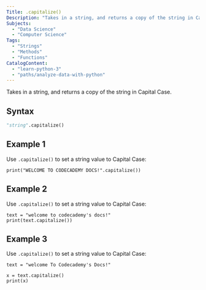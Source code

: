 ```yaml
---
Title: .capitalize()
Description: "Takes in a string, and returns a copy of the string in Capital Case."
Subjects:
  - "Data Science"
  - "Computer Science"
Tags:
  - "Strings"
  - "Methods"
  - "Functions"
CatalogContent:
  - "learn-python-3"
  - "paths/analyze-data-with-python"
---
```


Takes in a string, and returns a copy of the string in Capital Case.

## Syntax

```py
"string".capitalize()
```

## Example 1

Use `.capitalize()` to set a string value to Capital Case:

```codebyte/python
print("WELCOME TO CODECADEMY DOCS!".capitalize())
```

## Example 2

Use `.capitalize()` to set a string value to Capital Case:

```codebyte/python
text = "welcome to codecademy's docs!"
print(text.capitalize())
```

## Example 3

Use `.capitalize()` to set a string value to Capital Case:

```codebyte/python
text = "welcome To Codecademy's Docs!"

x = text.capitalize()
print(x)
```
